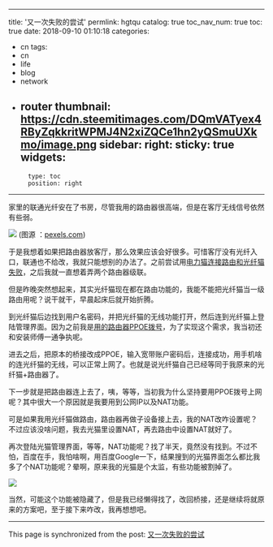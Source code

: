 
---
title: '又一次失败的尝试'
permlink: hgtqu
catalog: true
toc_nav_num: true
toc: true
date: 2018-09-10 01:10:18
categories:
- cn
tags:
- cn
- life
- blog
- network
- router
thumbnail: https://cdn.steemitimages.com/DQmVATyex4RByZqkkritWPMJ4N2xiZQCe1hn2yQSmuUXkmo/image.png
sidebar:
    right:
        sticky: true
widgets:
    -
        type: toc
        position: right
---


家里的联通光纤安在了书房，尽管我用的路由器很高端，但是在客厅无线信号依然有些弱。

![](https://cdn.steemitimages.com/DQmVATyex4RByZqkkritWPMJ4N2xiZQCe1hn2yQSmuUXkmo/image.png)
(图源 ：[pexels.com]( https://www.pexels.com/))

于是我想着如果把路由器放客厅，那么效果应该会好很多。可惜客厅没有光纤入口，联通也不给改，我就只能想别的办法了。之前尝试用[电力猫连接路由和光纤猫失败](https://steemit.com/cn/@oflyhigh/6fo8oh)，之后我就一直想着弄两个路由器级联。

但是昨晚突然想起来，其实光纤猫现在都在路由功能的，我能不能把光纤猫当一级路由用呢？说干就干，早晨起床后就开始折腾。

到光纤猫后边找到用户名密码，并把光纤猫的无线功能打开，然后连到光纤猫上登陆管理界面。因为之前我是[用的路由器PPOE拨号](https://steemit.com/cn/@oflyhigh/44o5qq)，为了实现这个需求，我当初还和安装师傅一通争执呢。

进去之后，把原本的桥接改成PPOE，输入宽带账户密码后，连接成功，用手机啥的连光纤猫的无线，可以正常上网了。也就是说光纤猫自己已经等同于我原来的光纤猫+路由器了。

下一步就是把路由器连上去了，咦，等等，当初我为什么坚持要用PPOE拨号上网呢？其中很大一个原因就是我要用到公网IP以及NAT功能。

可是如果我用光纤猫做路由，路由器再做子设备接上去，我的NAT改咋设置呢？不过应该没啥问题，我去光猫里设置NAT，再去路由中设置NAT就好了。

再次登陆光猫管理界面，等等，NAT功能呢？找了半天，竟然没有找到。不过不怕，百度在手，我怕啥啊，用百度Google一下，结果搜到的光猫界面怎么都比我多了个NAT功能呢？晕啊，原来我的光猫是个太监，有些功能被割掉了。

![](https://cdn.steemitimages.com/DQmQTqJErYLi39oMo4aoLDG5QGWSoweRs4Qsp7XgW1nfNE2/image.png)

当然，可能这个功能被隐藏了，但是我已经懒得找了，改回桥接，还是继续将就原来的方案吧，至于接下来咋改，我再想想吧。

- - -

This page is synchronized from the post: [又一次失败的尝试](https://steemit.com/@oflyhigh/hgtqu)
